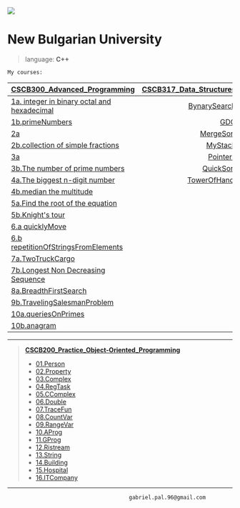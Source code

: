 [![](https://lh3.googleusercontent.com/aq9BhcCZRqX3EnBQC8WxZ0FFqte_8qhhPVN96pnfhIy1z-EFN-7w3Lls-qKKI1Wkf_aIXpLHkO6N_GDZQ3_zhghrYzUoYMgKhn0vgr3hdjfdIb9Mx7nAgEm2zYzPCy5ClEDb4-0fJq6GlcNE6mMs5Gasui-jo5DZot46jVfS8HIkbqIoZEvGmxS0_cb4SVQFXlqPavfUYwIPkoW4OGpdvyCAH_cksxvoSJgMDItgzMfLCjlI56phX8TKSPTFc_IoPgpvNLAun2Zu1YHIzstTzslUmgQ838wQQm0HPWYVrYCYvl3Fa0wn_NzqK87Kgc5hnVRKLuUzv4lgZcK2OjajUz4fJjHBinfnHe4T4eIQmvLA8BwwKOMqpWddQnQ3gPNnoOjs1cUSUIaWTGCkR7Rqomj4XL2r1TB_rkMl2kSkxj9zrXzr_WeFFpxoEUXFGhac-kH8usxhD9JwEOxZqT4tzA2dEq3dqiFq0Ok_rwO7NX_oGcyphRD12Xdwt3BuOeJ5aObxiykyyMKeO7-ifclOvIeQcQ5o-nujOlMDiJCOUdRT-5DQ-E6xU-ClDM_HRjozNTvkk9hwxfZmhZW84jvOZIbzudnjtDjgllW_yDdvk56-vX3812aHYQ=w1193-h314-no)](http://www.news.nbu.bg/)


**New Bulgarian University**
===================
    
>language:  **C++**

    My courses:

| [**CSCB300_Advanced_Programming**](https://github.com/gabrielpal96/NBU/tree/master/CSCB300_Advanced_Programming)    | [**CSCB317_Data_Structures**](https://github.com/gabrielpal96/NBU/tree/master/CSCB317_Data_Structures)
:-------- | ---:
[1a. integer in binary octal and  hexadecimal](https://github.com/gabrielpal96/NBU/blob/master/CSCB300_Advanced_Programming/1_a_integer_in_binary_octal_and%20_hexadecimal.cpp) |  [BynarySearch](https://github.com/gabrielpal96/NBU/blob/master/CSCB317_Data_Structures/BynarySearch.cpp)
 [1b.primeNumbers](https://github.com/gabrielpal96/NBU/blob/master/CSCB300_Advanced_Programming/1_b_primeNumbers.cpp) |[GDC](https://github.com/gabrielpal96/NBU/blob/master/CSCB317_Data_Structures/GDC.cpp)
 [2a](https://github.com/gabrielpal96/NBU/blob/master/CSCB300_Advanced_Programming/2_a.cpp) | [MergeSort](https://github.com/gabrielpal96/NBU/blob/master/CSCB317_Data_Structures/MergeSort.cpp)
 [2b.collection of simple fractions](https://github.com/gabrielpal96/NBU/blob/master/CSCB300_Advanced_Programming/2_b_collection_of_simple_fractions.cpp) | [MyStack](https://github.com/gabrielpal96/NBU/blob/master/CSCB317_Data_Structures/MyStack.cpp)
 [3a ](https://github.com/gabrielpal96/NBU/blob/master/CSCB300_Advanced_Programming/3_a.cpp) |[Pointers](https://github.com/gabrielpal96/NBU/blob/master/CSCB317_Data_Structures/Pointers.cpp)
 [3b.The number of prime numbers](https://github.com/gabrielpal96/NBU/blob/master/CSCB300_Advanced_Programming/3_b_The_number_of_prime_numbers..cpp) |[QuickSort](https://github.com/gabrielpal96/NBU/blob/master/CSCB317_Data_Structures/QuickSort.cpp)
 [4a.The biggest n-digit number](https://github.com/gabrielpal96/NBU/blob/master/CSCB300_Advanced_Programming/4_a_the_biggest_n-digit_number..cpp)|  [TowerOfHanoi](https://github.com/gabrielpal96/NBU/blob/master/CSCB317_Data_Structures/TowerOfHanoi.cpp)
 [4b.median the multitude](https://github.com/gabrielpal96/NBU/blob/master/CSCB300_Advanced_Programming/4_b_median_the_multitude..cpp)|
[5a.Find the root of the equation](https://github.com/gabrielpal96/NBU/blob/master/CSCB300_Advanced_Programming/5_a_Find_the_root_of_the_equation.cpp)|
[5b.Knight's tour](https://github.com/gabrielpal96/NBU/blob/master/CSCB300_Advanced_Programming/5_b_Knight's_tour.cpp)|
[6.a quicklyMove](https://github.com/gabrielpal96/NBU/blob/master/CSCB300_Advanced_Programming/6_a_quicklyMove.cpp) |
[6.b repetitionOfStringsFromElements](https://github.com/gabrielpal96/NBU/blob/master/CSCB300_Advanced_Programming/6_b_repetitionOfStringsFromElements.cpp)|
 [7a.TwoTruckCargo](https://github.com/gabrielpal96/NBU/blob/master/CSCB300_Advanced_Programming/7_a_TwoTruckCargo.cpp)|
 [7b.Longest Non Decreasing Sequence](https://github.com/gabrielpal96/NBU/blob/master/CSCB300_Advanced_Programming/7_b_LongestNonDecreasingSequence.cpp)|
 [8a.BreadthFirstSearch](https://github.com/gabrielpal96/NBU/blob/master/CSCB300_Advanced_Programming/8_a_BreadthFirstSearch.cpp)|
 [9b.TravelingSalesmanProblem](https://github.com/gabrielpal96/NBU/blob/master/CSCB300_Advanced_Programming/9_b_TravelingSalesmanProblem.cpp)|
[10a.queriesOnPrimes](https://github.com/gabrielpal96/NBU/blob/master/CSCB300_Advanced_Programming/10_a_queriesOnPrimes.cpp)|
[10b.anagram](https://github.com/gabrielpal96/NBU/blob/master/CSCB300_Advanced_Programming/10_b_anagram.cpp)|



---------------------

> [**CSCB200_Practice_Object-Oriented_Programming**](https://github.com/gabrielpal96/NBU/tree/master/CSCB200_Practice_on_Object-Oriented_Programming)
> 
>  - [01.Person](https://github.com/gabrielpal96/NBU/tree/master/CSCB200_Practice_on_Object-Oriented_Programming/01.Person)
>  - [02.Property](https://github.com/gabrielpal96/NBU/tree/master/CSCB200_Practice_on_Object-Oriented_Programming/02.Property)
>  - [03.Complex](https://github.com/gabrielpal96/NBU/tree/master/CSCB200_Practice_on_Object-Oriented_Programming/03.Complex)
>  - [04.RegTask](https://github.com/gabrielpal96/NBU/tree/master/CSCB200_Practice_on_Object-Oriented_Programming/04.RegTask)
>  - [05.CComplex](https://github.com/gabrielpal96/NBU/tree/master/CSCB200_Practice_on_Object-Oriented_Programming/05.CComplex)
>  - [06.Double](https://github.com/gabrielpal96/NBU/tree/master/CSCB200_Practice_on_Object-Oriented_Programming/06.Double)
>  - [07.TraceFun](https://github.com/gabrielpal96/NBU/tree/master/CSCB200_Practice_on_Object-Oriented_Programming/07.TraceFun)
>  - [08.CountVar](https://github.com/gabrielpal96/NBU/tree/master/CSCB200_Practice_on_Object-Oriented_Programming/08.CountVar)
>  - [09.RangeVar](https://github.com/gabrielpal96/NBU/tree/master/CSCB200_Practice_on_Object-Oriented_Programming/09.RangeVar)
>  - [10.AProg](https://github.com/gabrielpal96/NBU/tree/master/CSCB200_Practice_on_Object-Oriented_Programming/10.AProg)
>  - [11.GProg](https://github.com/gabrielpal96/NBU/tree/master/CSCB200_Practice_on_Object-Oriented_Programming/11.GProg)
>  - [12.Ristream](https://github.com/gabrielpal96/NBU/tree/master/CSCB200_Practice_on_Object-Oriented_Programming/12Ristream)
>  - [13.String](https://github.com/gabrielpal96/NBU/tree/master/CSCB200_Practice_on_Object-Oriented_Programming/13.String)
>  - [14.Building](https://github.com/gabrielpal96/NBU/tree/master/CSCB200_Practice_on_Object-Oriented_Programming/14.Building)
>  - [15.Hospital](https://github.com/gabrielpal96/NBU/tree/master/CSCB200_Practice_on_Object-Oriented_Programming/15.Hospital)
>  - [16.ITCompany](https://github.com/gabrielpal96/NBU/tree/master/CSCB200_Practice_on_Object-Oriented_Programming/16.ITCompany)

-----
                                          gabriel.pal.96@gmail.com

